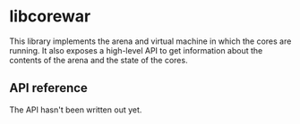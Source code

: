 # libcorewar

This library implements the arena and virtual machine in which the cores are
running. It also exposes a high-level API to get information about the contents
of the arena and the state of the cores.

## API reference

The API hasn't been written out yet.
